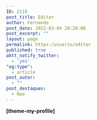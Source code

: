 ```yaml
---
ID: 2119
post_title: Editar
author: Fernando
post_date: 2012-03-04 20:28:08
post_excerpt: ""
layout: page
permalink: https:/usuario/editar
published: true
aktt_notify_twitter:
  - 'yes'
"og:type":
  - article
post_autor:
  - ""
post_destaques:
  - Nao
---
```

<strong>[theme-my-profile] </strong>